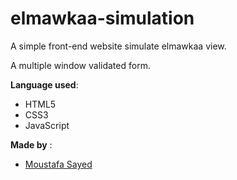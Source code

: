 # elmawkaa-simulation
A simple front-end website simulate elmawkaa view.

A multiple window validated form.

**Language used**:
- HTML5
- CSS3
- JavaScript

**Made by** :

- <a href="https://github.com/moustafaSSayed">Moustafa Sayed</a>
